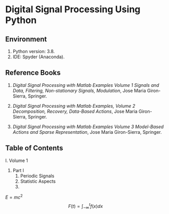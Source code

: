 # Digital Signal Processing Using Python

## Environment

1. Python version: 3.8. 
2. IDE: Spyder (Anaconda). 

## Reference Books

1. *Digital Signal Processing with Matlab Examples Volume 1 Signals and Data, Filtering, Non-stationary Signals, Modulation*, Jose Maria Giron-Sierra, Springer. 
2. *Digital Signal Processing with Matlab Examples, Volume 2 Decomposition, Recovery, Data-Based Actions*, Jose Maria Giron-Sierra, Springer. 

3. *Digital Signal Processing with Matlab Examples Volume 3 Model-Based Actions and Sparse
   Representation*, Jose Maria Giron-Sierra, Springer. 

## Table of Contents

I. Volume 1

1. Part I
   1. Periodic Signals
   2. Statistic Aspects
   3. 

$E = mc^2$
$$F(t)=\int_{-\infty}^{t}f(x)dx$$
